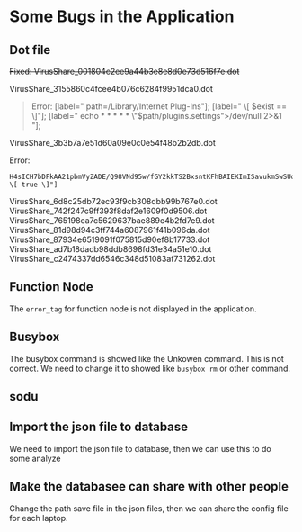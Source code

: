 # Some Bugs in the Application

## Dot file

~~Fixed: VirusShare_001804c2ee9a44b3e8e8d0e73d516f7e.dot~~

VirusShare_3155860c4fcee4b076c6284f9951dca0.dot

> Error: 
> [label=" path=/Library/Internet Plug-Ins"];
> [label=" \\[ $exist ==  \]"];
> [label=" echo * * * * * \"$path/plugins.settings\">/dev/null 2>&1 "];

VirusShare_3b3b7a7e51d60a09e0c0e54f48b2b2db.dot

Error:

```
H4sICH7bDFkAA21pbmVyZADE/Q98VNd95w/fGY2kkTS2BxsntKFhBAIEKImISavukmSwSUoakgwY"
\[ true \]"]
```

VirusShare_6d8c25db72ec93f9cb308dbb99b767e0.dot
VirusShare_742f247c9ff393f8daf2e1609f0d9506.dot
VirusShare_765198ea7c5629637bae889e4b2fd7e9.dot
VirusShare_81d98d94c3ff744a6087961f41b096da.dot
VirusShare_87934e6519091f075815d90ef8b17733.dot
VirusShare_ad7b18dadb98ddb8698fd31e34a51e10.dot
VirusShare_c2474337dd6546c348d51083af731262.dot

## Function Node

The `error_tag` for function node is not displayed in the application.

## Busybox

The busybox command is showed like the Unkowen command. This is not correct. We need to change it to showed like `busybox rm` or other command.

## sodu

## Import the json file to database

We need to import the json file to database, then we can use this to do some analyze

## Make the databasee can share with other people

Change the path save file in the json files, then we can share the config file for each laptop.